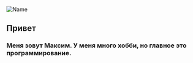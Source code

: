 ![Name]([https://github.com/MrMrakk/MrMrakk/blob/main/name1.png)

## Привет
### Меня зовут Максим. У меня много хобби, но главное это программирование.

